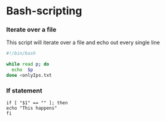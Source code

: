 # Bash-scripting

### Iterate over a file

This script will iterate over a file and echo out every single line


```bash
#!/bin/bash

while read p; do
  echo  $p
done <onlyIps.txt
```

### If statement

```
if [ "$1" == "" ]; then
echo "This happens"
fi
```